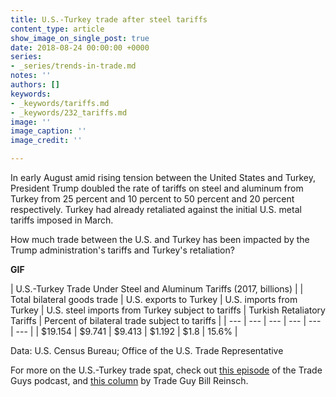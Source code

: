 ```yaml
---
title: U.S.-Turkey trade after steel tariffs
content_type: article
show_image_on_single_post: true
date: 2018-08-24 00:00:00 +0000
series:
- _series/trends-in-trade.md
notes: ''
authors: []
keywords:
- _keywords/tariffs.md
- _keywords/232_tariffs.md
image: ''
image_caption: ''
image_credit: ''

---
```

In early August amid rising tension between the United States and Turkey, President Trump doubled the rate of tariffs on steel and aluminum from Turkey from 25 percent and 10 percent to 50 percent and 20 percent respectively. Turkey had already retaliated against the initial U.S. metal tariffs imposed in March.

How much trade between the U.S. and Turkey has been impacted by the Trump administration's tariffs and Turkey's retaliation?

**GIF**

| U.S.-Turkey Trade Under Steel and Aluminum Tariffs (2017, billions) |
| Total bilateral goods trade | U.S. exports to Turkey | U.S. imports from Turkey | U.S. steel imports from Turkey subject to tariffs | Turkish Retaliatory Tariffs | Percent of bilateral trade subject to tariffs |
| --- | --- | --- | --- | --- | --- |
| $19.154 | $9.741 | $9.413 | $1.192 | $1.8 | 15.6% |

Data: U.S. Census Bureau; Office of the U.S. Trade Representative

For more on the U.S.-Turkey trade spat, check out [this episode](https://csis-trade-guys.netlify.com/podcast/talking-turkey-and-the-economy/) of the Trade Guys podcast, and [this column](https://csis-trade-guys.netlify.com/trade-explained/talking-turkey-and-taking-stock/) by Trade Guy Bill Reinsch.